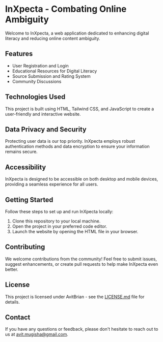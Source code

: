 # InXpecta - Combating Online Ambiguity

Welcome to InXpecta, a web application dedicated to enhancing digital literacy and reducing online content ambiguity.

## Features
- User Registration and Login
- Educational Resources for Digital Literacy
- Source Submission and Rating System
- Community Discussions

## Technologies Used
This project is built using HTML, Tailwind CSS, and JavaScript to create a user-friendly and interactive website.

## Data Privacy and Security
Protecting user data is our top priority. InXpecta employs robust authentication methods and data encryption to ensure your information remains secure.

## Accessibility
InXpecta is designed to be accessible on both desktop and mobile devices, providing a seamless experience for all users.

## Getting Started
Follow these steps to set up and run InXpecta locally:
1. Clone this repository to your local machine.
2. Open the project in your preferred code editor.
3. Launch the website by opening the HTML file in your browser.

## Contributing
We welcome contributions from the community! Feel free to submit issues, suggest enhancements, or create pull requests to help make InXpecta even better.

## License
This project is licensed under AvitBrian - see the [LICENSE.md](LICENSE.md) file for details.

## Contact
If you have any questions or feedback, please don't hesitate to reach out to us at avit.mugisha@gmail.com.
